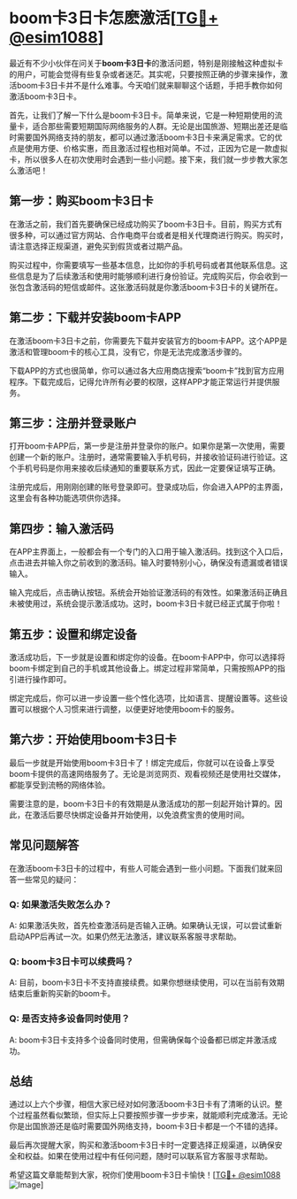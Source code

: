 # boom卡3日卡怎麽激活[[TG💪+ @esim1088](https://t.me/s/esim1088)]

最近有不少小伙伴在问关于**boom卡3日卡**的激活问题，特别是刚接触这种虚拟卡的用户，可能会觉得有些复杂或者迷茫。其实呢，只要按照正确的步骤来操作，激活boom卡3日卡并不是什么难事。今天咱们就来聊聊这个话题，手把手教你如何激活boom卡3日卡。

首先，让我们了解一下什么是boom卡3日卡。简单来说，它是一种短期使用的流量卡，适合那些需要短期国际网络服务的人群。无论是出国旅游、短期出差还是临时需要国外网络支持的朋友，都可以通过激活boom卡3日卡来满足需求。它的优点是使用方便、价格实惠，而且激活过程也相对简单。不过，正因为它是一款虚拟卡，所以很多人在初次使用时会遇到一些小问题。接下来，我们就一步步教大家怎么激活吧！

## 第一步：购买boom卡3日卡

在激活之前，我们首先要确保已经成功购买了boom卡3日卡。目前，购买方式有很多种，可以通过官方网站、合作电商平台或者是相关代理商进行购买。购买时，请注意选择正规渠道，避免买到假货或者过期产品。

购买过程中，你需要填写一些基本信息，比如你的手机号码或者其他联系信息。这些信息是为了后续激活和使用时能够顺利进行身份验证。完成购买后，你会收到一张包含激活码的短信或邮件。这张激活码就是你激活boom卡3日卡的关键所在。

## 第二步：下载并安装boom卡APP

在激活boom卡3日卡之前，你需要先下载并安装官方的boom卡APP。这个APP是激活和管理boom卡的核心工具，没有它，你是无法完成激活步骤的。

下载APP的方式也很简单，你可以通过各大应用商店搜索“boom卡”找到官方应用程序。下载完成后，记得允许所有必要的权限，这样APP才能正常运行并提供服务。

## 第三步：注册并登录账户

打开boom卡APP后，第一步是注册并登录你的账户。如果你是第一次使用，需要创建一个新的账户。注册时，通常需要输入手机号码，并接收验证码进行验证。这个手机号码是你用来接收后续通知的重要联系方式，因此一定要保证填写正确。

注册完成后，用刚刚创建的账号登录即可。登录成功后，你会进入APP的主界面，这里会有各种功能选项供你选择。

## 第四步：输入激活码

在APP主界面上，一般都会有一个专门的入口用于输入激活码。找到这个入口后，点击进去并输入你之前收到的激活码。输入时要特别小心，确保没有遗漏或者错误输入。

输入完成后，点击确认按钮。系统会开始验证激活码的有效性。如果激活码正确且未被使用过，系统会提示激活成功。这时，boom卡3日卡就已经正式属于你啦！

## 第五步：设置和绑定设备

激活成功后，下一步就是设置和绑定你的设备。在boom卡APP中，你可以选择将boom卡绑定到自己的手机或其他设备上。绑定过程非常简单，只需按照APP的指引进行操作即可。

绑定完成后，你可以进一步设置一些个性化选项，比如语言、提醒设置等。这些设置可以根据个人习惯来进行调整，以便更好地使用boom卡的服务。

## 第六步：开始使用boom卡3日卡

最后一步就是开始使用boom卡3日卡了！绑定完成后，你就可以在设备上享受boom卡提供的高速网络服务了。无论是浏览网页、观看视频还是使用社交媒体，都能享受到流畅的网络体验。

需要注意的是，boom卡3日卡的有效期是从激活成功的那一刻起开始计算的。因此，在激活后要尽快绑定设备并开始使用，以免浪费宝贵的使用时间。

## 常见问题解答

在激活boom卡3日卡的过程中，有些人可能会遇到一些小问题。下面我们就来回答一些常见的疑问：

### Q: 如果激活失败怎么办？

A: 如果激活失败，首先检查激活码是否输入正确。如果确认无误，可以尝试重新启动APP后再试一次。如果仍然无法激活，建议联系客服寻求帮助。

### Q: boom卡3日卡可以续费吗？

A: 目前，boom卡3日卡不支持直接续费。如果你想继续使用，可以在当前有效期结束后重新购买新的boom卡。

### Q: 是否支持多设备同时使用？

A: boom卡3日卡支持多个设备同时使用，但需确保每个设备都已绑定并激活成功。

## 总结

通过以上六个步骤，相信大家已经对如何激活boom卡3日卡有了清晰的认识。整个过程虽然看似繁琐，但实际上只要按照步骤一步步来，就能顺利完成激活。无论你是出国旅游还是临时需要国外网络支持，boom卡3日卡都是一个不错的选择。

最后再次提醒大家，购买和激活boom卡3日卡时一定要选择正规渠道，以确保安全和权益。如果在使用过程中有任何问题，随时可以联系官方客服寻求帮助。

希望这篇文章能帮到大家，祝你们使用boom卡3日卡愉快！[[TG💪+ @esim1088](https://t.me/s/esim1088) ![Image](https://i.postimg.cc/4NQfJmqS/Snipaste-2025-05-13-00-14-12.png)]